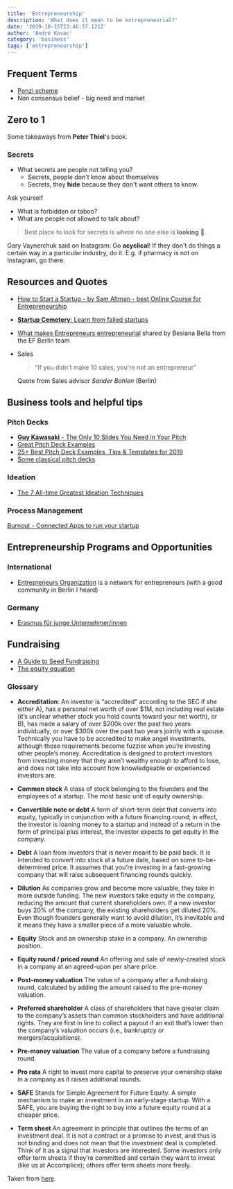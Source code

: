 ```yaml
---
title: 'Entrepreneurship'
description: 'What does it mean to be entrepreneurial?'
date: '2019-10-15T23:46:37.121Z'
author: 'André Kovac'
category: 'business'
tags: ['entrepreneurship']
---
```


## Frequent Terms

- [Ponzi scheme](https://en.wikipedia.org/wiki/Ponzi_scheme)
- Non consensus belief - big need and market

## Zero to 1

Some takeaways from **Peter Thiel**'s book.

### Secrets

- What secrets are people not telling you?
  - Secrets, people don't know about themselves
  - Secrets, they **hide** because they don't want others to know.

Ask yourself

- What is forbidden or taboo?
- What are people not allowed to talk about?

> Best place to look for secrets is where no one else is **looking** 👀.

Gary Vaynerchuk said on Instagram: Go **acyclical**! If they don't do things a certain way in a particular industry, do it. E.g. if pharmacy is not on Instagram, go there.

## Resources and Quotes

- [How to Start a Startup - by Sam Altman - best Online Course for Entrepreneurship](https://startupclass.samaltman.com/)

- [**Startup Cemetery**: Learn from failed startups](https://www.failory.com/cemetery)

- [What makes Entrepreneurs entrepreneurial](./what-makes-entrepreneurs-entrepreneurial-sarasvathy.pdf) shared by Besiana Bella from the EF Berlin team

- Sales

  > "If you didn't make 10 sales, you're not an entrepreneur"

  Quote from Sales advisor _Sander Bohlen_ (Berlin)

## Business tools and helpful tips

### Pitch Decks

- [**Guy Kawasaki** - The Only 10 Slides You Need in Your Pitch](https://guykawasaki.com/the-only-10-slides-you-need-in-your-pitch/)
- [Great Pitch Deck Examples](https://pitchdeckexamples.com/)
- [25+ Best Pitch Deck Examples, Tips & Templates for 2019](https://venngage.com/blog/best-pitch-decks/)
- [Some classical pitch decks](https://piktochart.com/blog/startup-pitch-decks-what-you-can-learn/)

### Ideation

- [The 7 All-time Greatest Ideation Techniques](https://innovationmanagement.se/2013/05/30/the-7-all-time-greatest-ideation-techniques/)

### Process Management

[Burnout - Connected Apps to run your startup](https://burnout.so/)

## Entrepreneurship Programs and Opportunities

### International

- [Entrepreneurs Organization](https://www.eonetwork.org/) is a network for entrepreneurs (with a good community in Berlin I heard)

### Germany

- [Erasmus für junge Unternehmer/innen](https://europa.eu/youreurope/business/running-business/start-ups/erasmus-young-entrepreneurs/index_de.htm)

## Fundraising

- [A Guide to Seed Fundraising](https://www.ycombinator.com/library/4A-a-guide-to-seed-fundraising)
- [The equity equation](http://paulgraham.com/equity.html)

### Glossary

- **Accreditation**: An investor is “accredited” according to the SEC if she either A), has a personal net worth of over $1M, not including real estate (it’s unclear whether stock you hold counts toward your net worth), or B), has made a salary of over $200k over the past two years individually, or over \$300k over the past two years jointly with a spouse. Technically you have to be accredited to make angel investments, although those requirements become fuzzier when you’re investing other people’s money. Accreditation is designed to protect investors from investing money that they aren’t wealthy enough to afford to lose, and does not take into account how knowledgeable or experienced investors are.

- **Common stock** A class of stock belonging to the founders and the employees of a startup. The most basic unit of equity ownership.

- **Convertible note or debt** A form of short-term debt that converts into equity, typically in conjunction with a future financing round; in effect, the investor is loaning money to a startup and instead of a return in the form of principal plus interest, the investor expects to get equity in the company.

- **Debt** A loan from investors that is never meant to be paid back. It is intended to convert into stock at a future date, based on some to-be-determined price. It assumes that you’re investing in a fast-growing company that will raise subsequent financing rounds quickly.

- **Dilution** As companies grow and become more valuable, they take in more outside funding. The new investors take equity in the company, reducing the amount that current shareholders own. If a new investor buys 20% of the company, the existing shareholders get diluted 20%. Even though founders generally want to avoid dilution, it’s inevitable and it means they have a smaller piece of a more valuable whole.

- **Equity** Stock and an ownership stake in a company. An ownership position.

- **Equity round / priced round** An offering and sale of newly-created stock in a company at an agreed-upon per share price.

- **Post-money valuation** The value of a company after a fundraising round, calculated by adding the amount raised to the pre-money valuation.

- **Preferred shareholder** A class of shareholders that have greater claim to the company’s assets than common stockholders and have additional rights. They are first in line to collect a payout if an exit that’s lower than the company’s valuation occurs (i.e., bankruptcy or mergers/acquisitions).

- **Pre-money valuation** The value of a company before a fundraising round.

- **Pro rata** A right to invest more capital to preserve your ownership stake in a company as it raises additional rounds.

- **SAFE** Stands for Simple Agreement for Future Equity. A simple mechanism to make an investment in an early-stage startup. With a SAFE, you are buying the right to buy into a future equity round at a cheaper price.

- **Term sheet** An agreement in principle that outlines the terms of an investment deal. It is not a contract or a promise to invest, and thus is not binding and does not mean that the investment deal is completed. Think of it as a signal that investors are interested. Some investors only offer term sheets if they’re committed and certain they want to invest (like us at Accomplice); others offer term sheets more freely.

Taken from [here](https://medium.com/@sarahadowney/how-to-angel-invest-part-9-example-exit-scenarios-glossary-and-further-reading-6f8002687213).
